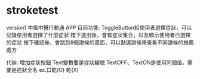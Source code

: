 # stroketest
version1
中風中醫行動通 APP
目前功能:
  ToggleButton給使用者選擇症狀，可以記錄使用者選擇了什麼症狀
  按下送出後，會有症狀集合，以及顯示使用者已選擇的症狀
  按下確認後，會跳到9個證候的畫面，可以點選證候來查看不同證候的推薦處方

代辦:
  增加症狀按鈕
    Text變數要是症狀編號
    TextOFF、TextON是使用同個值，需要是症狀全名 ex.口乾(O) 乾(X)
    
